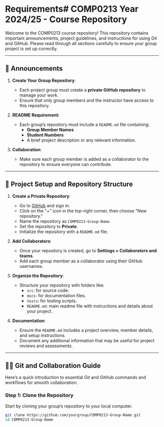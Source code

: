 # Requirements# COMP0213 Year 2024/25 - Course Repository

Welcome to the COMP0213 course repository! This repository contains important announcements, project guidelines, and instructions for using Git and GitHub. Please read through all sections carefully to ensure your group project is set up correctly.

---

## 📢 Announcements

1. **Create Your Group Repository**:
   - Each project group must create a **private GitHub repository** to manage your work.
   - Ensure that only group members and the instructor have access to this repository.

2. **README Requirement**:
   - Each group’s repository must include a `README.md` file containing:
     - **Group Member Names**
     - **Student Numbers**
     - A brief project description or any relevant information.

3. **Collaboration**:
   - Make sure each group member is added as a collaborator to the repository to ensure everyone can contribute.

---

## 📁 Project Setup and Repository Structure

1. **Create a Private Repository**:
   - Go to [GitHub](https://github.com) and sign in.
   - Click on the "+" icon in the top-right corner, then choose "New repository."
   - Name the repository as `COMP0213-Group-Name`.
   - Set the repository to **Private**.
   - Initialize the repository with a `README.md` file.
   
2. **Add Collaborators**:
   - Once your repository is created, go to **Settings > Collaborators and teams**.
   - Add each group member as a collaborator using their GitHub usernames.

3. **Organize the Repository**:
   - Structure your repository with folders like:
     - `src`: for source code.
     - `docs`: for documentation files.
     - `tests`: for testing scripts.
     - `README.md`: main readme file with instructions and details about your project.

4. **Documentation**:
   - Ensure the `README.md` includes a project overview, member details, and setup instructions.
   - Document any additional information that may be useful for project reviews and assessments.

---

## 👩‍💻 Git and Collaboration Guide

Here’s a quick introduction to essential Git and GitHub commands and workflows for smooth collaboration.

### Step 1: Clone the Repository

Start by cloning your group’s repository to your local computer.

```bash
git clone https://github.com/yourgroup/COMP0213-Group-Name.git
cd COMP0213-Group-Name
